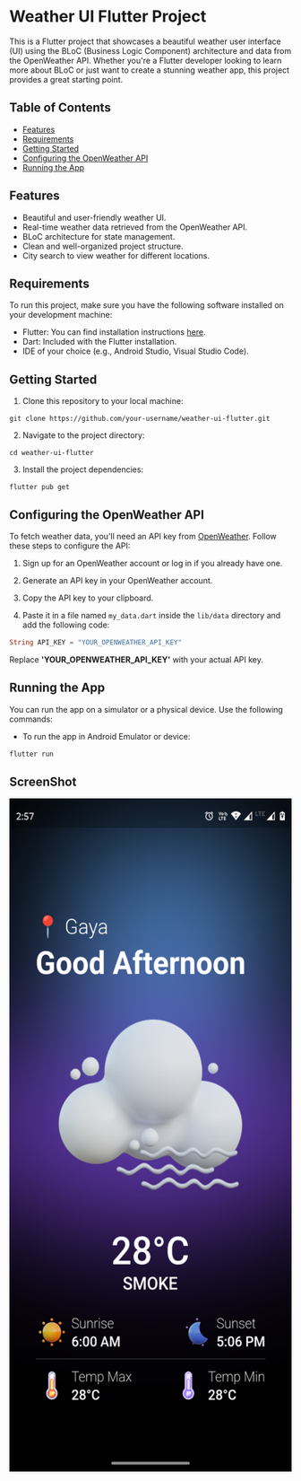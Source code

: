 # Weather UI Flutter Project

This is a Flutter project that showcases a beautiful weather user interface (UI) using the BLoC (Business Logic Component) architecture and data from the OpenWeather API. Whether you're a Flutter developer looking to learn more about BLoC or just want to create a stunning weather app, this project provides a great starting point.

## Table of Contents

- [Features](#features)
- [Requirements](#requirements)
- [Getting Started](#getting-started)
- [Configuring the OpenWeather API](#configuring-the-openweather-api)
- [Running the App](#running-the-app)

## Features

- Beautiful and user-friendly weather UI.
- Real-time weather data retrieved from the OpenWeather API.
- BLoC architecture for state management.
- Clean and well-organized project structure.
- City search to view weather for different locations.

## Requirements

To run this project, make sure you have the following software installed on your development machine:

- Flutter: You can find installation instructions [here](https://flutter.dev/docs/get-started/install).
- Dart: Included with the Flutter installation.
- IDE of your choice (e.g., Android Studio, Visual Studio Code).

## Getting Started

1. Clone this repository to your local machine:
```console
git clone https://github.com/your-username/weather-ui-flutter.git
```
2. Navigate to the project directory:
```console
cd weather-ui-flutter
```
3. Install the project dependencies:
```console
flutter pub get
```

## Configuring the OpenWeather API

To fetch weather data, you'll need an API key from [OpenWeather](https://openweathermap.org/). Follow these steps to configure the API:

1. Sign up for an OpenWeather account or log in if you already have one.

2. Generate an API key in your OpenWeather account.

3. Copy the API key to your clipboard.

4. Paste it in a file named `my_data.dart` inside the `lib/data` directory and add the following code:

```dart
String API_KEY = "YOUR_OPENWEATHER_API_KEY"
```
Replace **'YOUR_OPENWEATHER_API_KEY'** with your actual API key.

## Running the App

You can run the app on a simulator or a physical device. Use the following commands:

- To run the app in Android Emulator or device:
```bash
flutter run
```

## ScreenShot
<img src="Screenshot_20231107-145721.png" alt="Image" width="540" height="1200" />

